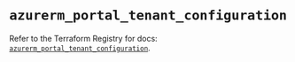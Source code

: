 # `azurerm_portal_tenant_configuration`

Refer to the Terraform Registry for docs: [`azurerm_portal_tenant_configuration`](https://registry.terraform.io/providers/hashicorp/azurerm/3.95.0/docs/resources/portal_tenant_configuration).
